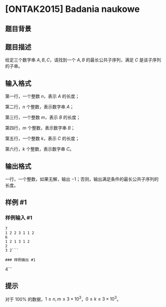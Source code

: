 # [ONTAK2015] Badania naukowe

## 题目背景



## 题目描述

给定三个数字串 $A, B, C$，请找到一个 $A, B$ 的最长公共子序列，满足 $C$ 是该子序列的子串。

## 输入格式

第一行，一个整数 $n$，表示 $A$ 的长度；

第二行，$n$ 个整数，表示数字串 $A$；

第三行，一个整数 $m$，表示 $B$ 的长度；

第四行，$m$ 个整数，表示数字串 $B$；

第五行，一个整数 $k$，表示 $C$ 的长度；

第六行，$k$ 个整数，表示数字串 $C$。

## 输出格式

一行，一个整数，如果无解，输出 $-1$；否则，输出满足条件的最长公共子序列的长度。

## 样例 #1

### 样例输入 #1
```
7
1 2 2 3 1 1 2
6
1 2 1 3 1 2
2
3 2```

### 样例输出 #1

```
4```

## 提示

对于 $100\%$ 的数据，$1 \leq n,m \leq 3 \times 10^3$，$0 \leq k \leq 3 \times 10^3$。
